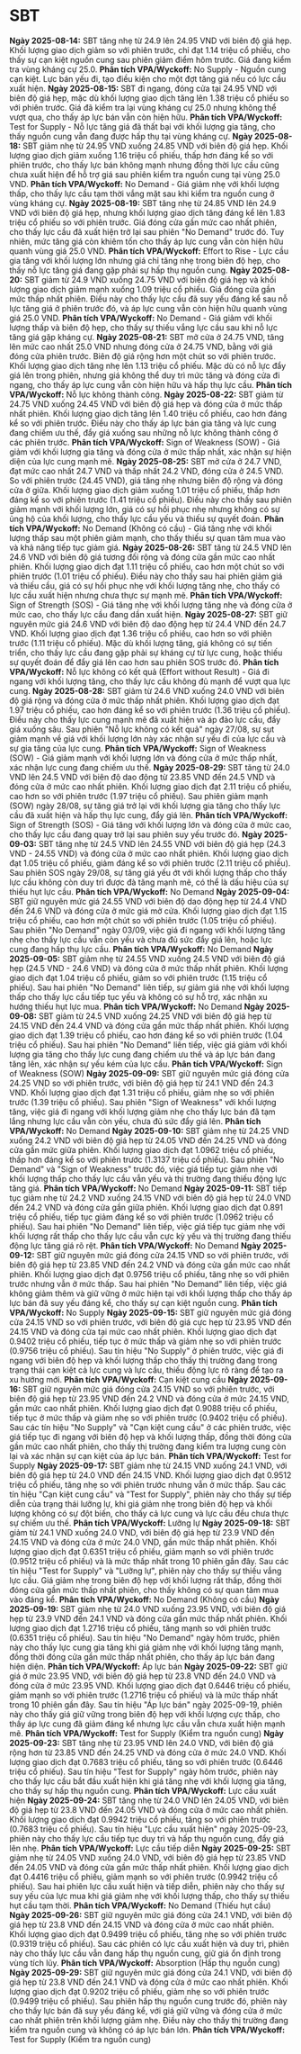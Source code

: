 # SBT

**Ngày 2025-08-14:** SBT tăng nhẹ từ 24.9 lên 24.95 VND với biên độ giá hẹp. Khối lượng giao dịch giảm so với phiên trước, chỉ đạt 1.14 triệu cổ phiếu, cho thấy sự cạn kiệt nguồn cung sau phiên giảm điểm hôm trước. Giá đang kiểm tra vùng kháng cự 25.0. **Phân tích VPA/Wyckoff:** No Supply - Nguồn cung cạn kiệt. Lực bán yếu đi, tạo điều kiện cho một đợt tăng giá nếu có lực cầu xuất hiện.
**Ngày 2025-08-15:** SBT đi ngang, đóng cửa tại 24.95 VND với biên độ giá hẹp, mặc dù khối lượng giao dịch tăng lên 1.38 triệu cổ phiếu so với phiên trước. Giá đã kiểm tra lại vùng kháng cự 25.0 nhưng không thể vượt qua, cho thấy áp lực bán vẫn còn hiện hữu. **Phân tích VPA/Wyckoff:** Test for Supply - Nỗ lực tăng giá đã thất bại với khối lượng gia tăng, cho thấy nguồn cung vẫn đang được hấp thụ tại vùng kháng cự.
**Ngày 2025-08-18:** SBT giảm nhẹ từ 24.95 VND xuống 24.85 VND với biên độ giá hẹp. Khối lượng giao dịch giảm xuống 1.16 triệu cổ phiếu, thấp hơn đáng kể so với phiên trước, cho thấy lực bán không mạnh nhưng đồng thời lực cầu cũng chưa xuất hiện để hỗ trợ giá sau phiên kiểm tra nguồn cung tại vùng 25.0 VND. **Phân tích VPA/Wyckoff:** No Demand - Giá giảm nhẹ với khối lượng thấp, cho thấy lực cầu tạm thời vắng mặt sau khi kiểm tra nguồn cung ở vùng kháng cự.
**Ngày 2025-08-19:** SBT tăng nhẹ từ 24.85 VND lên 24.9 VND với biên độ giá hẹp, nhưng khối lượng giao dịch tăng đáng kể lên 1.83 triệu cổ phiếu so với phiên trước. Giá đóng cửa gần mức cao nhất phiên, cho thấy lực cầu đã xuất hiện trở lại sau phiên "No Demand" trước đó. Tuy nhiên, mức tăng giá còn khiêm tốn cho thấy áp lực cung vẫn còn hiện hữu quanh vùng giá 25.0 VND. **Phân tích VPA/Wyckoff:** Effort to Rise - Lực cầu gia tăng với khối lượng lớn nhưng giá chỉ tăng nhẹ trong biên độ hẹp, cho thấy nỗ lực tăng giá đang gặp phải sự hấp thụ nguồn cung.
**Ngày 2025-08-20:** SBT giảm từ 24.9 VND xuống 24.75 VND với biên độ giá hẹp và khối lượng giao dịch giảm mạnh xuống 1.09 triệu cổ phiếu. Giá đóng cửa gần mức thấp nhất phiên. Điều này cho thấy lực cầu đã suy yếu đáng kể sau nỗ lực tăng giá ở phiên trước đó, và áp lực cung vẫn còn hiện hữu quanh vùng giá 25.0 VND. **Phân tích VPA/Wyckoff:** No Demand - Giá giảm với khối lượng thấp và biên độ hẹp, cho thấy sự thiếu vắng lực cầu sau khi nỗ lực tăng giá gặp kháng cự.
**Ngày 2025-08-21:** SBT mở cửa ở 24.75 VND, tăng lên mức cao nhất 25.0 VND nhưng đóng cửa ở 24.75 VND, bằng với giá đóng cửa phiên trước. Biên độ giá rộng hơn một chút so với phiên trước. Khối lượng giao dịch tăng nhẹ lên 1.13 triệu cổ phiếu. Mặc dù có nỗ lực đẩy giá lên trong phiên, nhưng giá không thể duy trì mức tăng và đóng cửa đi ngang, cho thấy áp lực cung vẫn còn hiện hữu và hấp thụ lực cầu. **Phân tích VPA/Wyckoff:** Nỗ lực không thành công.
**Ngày 2025-08-22:** SBT giảm từ 24.75 VND xuống 24.45 VND với biên độ giá hẹp và đóng cửa ở mức thấp nhất phiên. Khối lượng giao dịch tăng lên 1.40 triệu cổ phiếu, cao hơn đáng kể so với phiên trước. Điều này cho thấy áp lực bán gia tăng và lực cung đang chiếm ưu thế, đẩy giá xuống sau những nỗ lực không thành công ở các phiên trước. **Phân tích VPA/Wyckoff:** Sign of Weakness (SOW) - Giá giảm với khối lượng gia tăng và đóng cửa ở mức thấp nhất, xác nhận sự hiện diện của lực cung mạnh mẽ.
**Ngày 2025-08-25:** SBT mở cửa ở 24.7 VND, đạt mức cao nhất 24.7 VND và thấp nhất 24.2 VND, đóng cửa ở 24.5 VND. So với phiên trước (24.45 VND), giá tăng nhẹ nhưng biên độ rộng và đóng cửa ở giữa. Khối lượng giao dịch giảm xuống 1.01 triệu cổ phiếu, thấp hơn đáng kể so với phiên trước (1.41 triệu cổ phiếu). Điều này cho thấy sau phiên giảm mạnh với khối lượng lớn, giá có sự hồi phục nhẹ nhưng không có sự ủng hộ của khối lượng, cho thấy lực cầu yếu và thiếu sự quyết đoán. **Phân tích VPA/Wyckoff:** No Demand (Không có cầu) - Giá tăng nhẹ với khối lượng thấp sau một phiên giảm mạnh, cho thấy thiếu sự quan tâm mua vào và khả năng tiếp tục giảm giá.
**Ngày 2025-08-26:** SBT tăng từ 24.5 VND lên 24.6 VND với biên độ giá tương đối rộng và đóng cửa gần mức cao nhất phiên. Khối lượng giao dịch đạt 1.11 triệu cổ phiếu, cao hơn một chút so với phiên trước (1.01 triệu cổ phiếu). Điều này cho thấy sau hai phiên giảm giá và thiếu cầu, giá có sự hồi phục nhẹ với khối lượng tăng nhẹ, cho thấy có lực cầu xuất hiện nhưng chưa thực sự mạnh mẽ. **Phân tích VPA/Wyckoff:** Sign of Strength (SOS) - Giá tăng nhẹ với khối lượng tăng nhẹ và đóng cửa ở mức cao, cho thấy lực cầu đang dần xuất hiện.
**Ngày 2025-08-27:** SBT giữ nguyên mức giá 24.6 VND với biên độ dao động hẹp từ 24.4 VND đến 24.7 VND. Khối lượng giao dịch đạt 1.36 triệu cổ phiếu, cao hơn so với phiên trước (1.11 triệu cổ phiếu). Mặc dù khối lượng tăng, giá không có sự tiến triển, cho thấy lực cầu đang gặp phải sự kháng cự từ lực cung, hoặc thiếu sự quyết đoán để đẩy giá lên cao hơn sau phiên SOS trước đó. **Phân tích VPA/Wyckoff:** Nỗ lực không có kết quả (Effort without Result) - Giá đi ngang với khối lượng tăng, cho thấy lực cầu không đủ mạnh để vượt qua lực cung.
**Ngày 2025-08-28:** SBT giảm từ 24.6 VND xuống 24.0 VND với biên độ giá rộng và đóng cửa ở mức thấp nhất phiên. Khối lượng giao dịch đạt 1.97 triệu cổ phiếu, cao hơn đáng kể so với phiên trước (1.36 triệu cổ phiếu). Điều này cho thấy lực cung mạnh mẽ đã xuất hiện và áp đảo lực cầu, đẩy giá xuống sâu. Sau phiên "Nỗ lực không có kết quả" ngày 27/08, sự sụt giảm mạnh về giá với khối lượng lớn này xác nhận sự yếu đi của lực cầu và sự gia tăng của lực cung. **Phân tích VPA/Wyckoff:** Sign of Weakness (SOW) - Giá giảm mạnh với khối lượng lớn và đóng cửa ở mức thấp nhất, xác nhận lực cung đang chiếm ưu thế.
**Ngày 2025-08-29:** SBT tăng từ 24.0 VND lên 24.5 VND với biên độ dao động từ 23.85 VND đến 24.5 VND và đóng cửa ở mức cao nhất phiên. Khối lượng giao dịch đạt 2.11 triệu cổ phiếu, cao hơn so với phiên trước (1.97 triệu cổ phiếu). Sau phiên giảm mạnh (SOW) ngày 28/08, sự tăng giá trở lại với khối lượng gia tăng cho thấy lực cầu đã xuất hiện và hấp thụ lực cung, đẩy giá lên. **Phân tích VPA/Wyckoff:** Sign of Strength (SOS) - Giá tăng với khối lượng lớn và đóng cửa ở mức cao, cho thấy lực cầu đang quay trở lại sau phiên suy yếu trước đó.
**Ngày 2025-09-03:** SBT tăng nhẹ từ 24.5 VND lên 24.55 VND với biên độ giá hẹp (24.3 VND - 24.55 VND) và đóng cửa ở mức cao nhất phiên. Khối lượng giao dịch đạt 1.05 triệu cổ phiếu, giảm đáng kể so với phiên trước (2.11 triệu cổ phiếu). Sau phiên SOS ngày 29/08, sự tăng giá yếu ớt với khối lượng thấp cho thấy lực cầu không còn duy trì được đà tăng mạnh mẽ, có thể là dấu hiệu của sự thiếu hụt lực cầu. **Phân tích VPA/Wyckoff:** No Demand
**Ngày 2025-09-04:** SBT giữ nguyên mức giá 24.55 VND với biên độ dao động hẹp từ 24.4 VND đến 24.6 VND và đóng cửa ở mức giá mở cửa. Khối lượng giao dịch đạt 1.15 triệu cổ phiếu, cao hơn một chút so với phiên trước (1.05 triệu cổ phiếu). Sau phiên "No Demand" ngày 03/09, việc giá đi ngang với khối lượng tăng nhẹ cho thấy lực cầu vẫn còn yếu và chưa đủ sức đẩy giá lên, hoặc lực cung đang hấp thụ lực cầu. **Phân tích VPA/Wyckoff:** No Demand
**Ngày 2025-09-05:** SBT giảm nhẹ từ 24.55 VND xuống 24.5 VND với biên độ giá hẹp (24.5 VND - 24.6 VND) và đóng cửa ở mức thấp nhất phiên. Khối lượng giao dịch đạt 1.04 triệu cổ phiếu, giảm so với phiên trước (1.15 triệu cổ phiếu). Sau hai phiên "No Demand" liên tiếp, sự giảm giá nhẹ với khối lượng thấp cho thấy lực cầu tiếp tục yếu và không có sự hỗ trợ, xác nhận xu hướng thiếu hụt lực mua. **Phân tích VPA/Wyckoff:** No Demand
**Ngày 2025-09-08:** SBT giảm từ 24.5 VND xuống 24.25 VND với biên độ giá hẹp từ 24.15 VND đến 24.4 VND và đóng cửa gần mức thấp nhất phiên. Khối lượng giao dịch đạt 1.39 triệu cổ phiếu, cao hơn đáng kể so với phiên trước (1.04 triệu cổ phiếu). Sau hai phiên "No Demand" liên tiếp, việc giá giảm với khối lượng gia tăng cho thấy lực cung đang chiếm ưu thế và áp lực bán đang tăng lên, xác nhận sự yếu kém của lực cầu. **Phân tích VPA/Wyckoff:** Sign of Weakness (SOW)
**Ngày 2025-09-09:** SBT giữ nguyên mức giá đóng cửa 24.25 VND so với phiên trước, với biên độ giá hẹp từ 24.1 VND đến 24.3 VND. Khối lượng giao dịch đạt 1.31 triệu cổ phiếu, giảm nhẹ so với phiên trước (1.39 triệu cổ phiếu). Sau phiên "Sign of Weakness" với khối lượng tăng, việc giá đi ngang với khối lượng giảm nhẹ cho thấy lực bán đã tạm lắng nhưng lực cầu vẫn còn yếu, chưa đủ sức đẩy giá lên. **Phân tích VPA/Wyckoff:** No Demand
**Ngày 2025-09-10:** SBT giảm nhẹ từ 24.25 VND xuống 24.2 VND với biên độ giá hẹp từ 24.05 VND đến 24.25 VND và đóng cửa gần mức giữa phiên. Khối lượng giao dịch đạt 1.0962 triệu cổ phiếu, thấp hơn đáng kể so với phiên trước (1.3137 triệu cổ phiếu). Sau phiên "No Demand" và "Sign of Weakness" trước đó, việc giá tiếp tục giảm nhẹ với khối lượng thấp cho thấy lực cầu vẫn yếu và thị trường đang thiếu động lực tăng giá. **Phân tích VPA/Wyckoff:** No Demand
**Ngày 2025-09-11:** SBT tiếp tục giảm nhẹ từ 24.2 VND xuống 24.15 VND với biên độ giá hẹp từ 24.0 VND đến 24.2 VND và đóng cửa gần giữa phiên. Khối lượng giao dịch đạt 0.891 triệu cổ phiếu, tiếp tục giảm đáng kể so với phiên trước (1.0962 triệu cổ phiếu). Sau hai phiên "No Demand" liên tiếp, việc giá tiếp tục giảm nhẹ với khối lượng rất thấp cho thấy lực cầu vẫn cực kỳ yếu và thị trường đang thiếu động lực tăng giá rõ rệt. **Phân tích VPA/Wyckoff:** No Demand
**Ngày 2025-09-12:** SBT giữ nguyên mức giá đóng cửa 24.15 VND so với phiên trước, với biên độ giá hẹp từ 23.85 VND đến 24.2 VND và đóng cửa gần mức cao nhất phiên. Khối lượng giao dịch đạt 0.9756 triệu cổ phiếu, tăng nhẹ so với phiên trước nhưng vẫn ở mức thấp. Sau hai phiên "No Demand" liên tiếp, việc giá không giảm thêm và giữ vững ở mức hiện tại với khối lượng thấp cho thấy áp lực bán đã suy yếu đáng kể, cho thấy sự cạn kiệt nguồn cung. **Phân tích VPA/Wyckoff:** No Supply
**Ngày 2025-09-15:** SBT giữ nguyên mức giá đóng cửa 24.15 VND so với phiên trước, với biên độ giá cực hẹp từ 23.95 VND đến 24.15 VND và đóng cửa tại mức cao nhất phiên. Khối lượng giao dịch đạt 0.9402 triệu cổ phiếu, tiếp tục ở mức thấp và giảm nhẹ so với phiên trước (0.9756 triệu cổ phiếu). Sau tín hiệu "No Supply" ở phiên trước, việc giá đi ngang với biên độ hẹp và khối lượng thấp cho thấy thị trường đang trong trạng thái cạn kiệt cả lực cung và lực cầu, thiếu động lực rõ ràng để tạo ra xu hướng mới. **Phân tích VPA/Wyckoff:** Cạn kiệt cung cầu
**Ngày 2025-09-16:** SBT giữ nguyên mức giá đóng cửa 24.15 VND so với phiên trước, với biên độ giá hẹp từ 23.95 VND đến 24.2 VND và đóng cửa ở mức 24.15 VND, gần mức cao nhất phiên. Khối lượng giao dịch đạt 0.9088 triệu cổ phiếu, tiếp tục ở mức thấp và giảm nhẹ so với phiên trước (0.9402 triệu cổ phiếu). Sau các tín hiệu "No Supply" và "Cạn kiệt cung cầu" ở các phiên trước, việc giá tiếp tục đi ngang với biên độ hẹp và khối lượng thấp, đồng thời đóng cửa gần mức cao nhất phiên, cho thấy thị trường đang kiểm tra lượng cung còn lại và xác nhận sự cạn kiệt của áp lực bán. **Phân tích VPA/Wyckoff:** Test for Supply
**Ngày 2025-09-17:** SBT giảm nhẹ từ 24.15 VND xuống 24.1 VND, với biên độ giá hẹp từ 24.0 VND đến 24.15 VND. Khối lượng giao dịch đạt 0.9512 triệu cổ phiếu, tăng nhẹ so với phiên trước nhưng vẫn ở mức thấp. Sau các tín hiệu "Cạn kiệt cung cầu" và "Test for Supply", phiên này cho thấy sự tiếp diễn của trạng thái lưỡng lự, khi giá giảm nhẹ trong biên độ hẹp và khối lượng không có sự đột biến, cho thấy cả lực cung và lực cầu đều chưa thực sự chiếm ưu thế. **Phân tích VPA/Wyckoff:** Lưỡng lự
**Ngày 2025-09-18:** SBT giảm từ 24.1 VND xuống 24.0 VND, với biên độ giá hẹp từ 23.9 VND đến 24.15 VND và đóng cửa ở mức 24.0 VND, gần mức thấp nhất phiên. Khối lượng giao dịch đạt 0.6351 triệu cổ phiếu, giảm mạnh so với phiên trước (0.9512 triệu cổ phiếu) và là mức thấp nhất trong 10 phiên gần đây. Sau các tín hiệu "Test for Supply" và "Lưỡng lự", phiên này cho thấy sự thiếu vắng lực cầu. Giá giảm nhẹ trong biên độ hẹp với khối lượng rất thấp, đồng thời đóng cửa gần mức thấp nhất phiên, cho thấy không có sự quan tâm mua vào đáng kể. **Phân tích VPA/Wyckoff:** No Demand (Không có cầu)
**Ngày 2025-09-19:** SBT giảm nhẹ từ 24.0 VND xuống 23.95 VND, với biên độ giá hẹp từ 23.9 VND đến 24.1 VND và đóng cửa gần mức thấp nhất phiên. Khối lượng giao dịch đạt 1.2716 triệu cổ phiếu, tăng mạnh so với phiên trước (0.6351 triệu cổ phiếu). Sau tín hiệu "No Demand" ngày hôm trước, phiên này cho thấy lực cung gia tăng khi giá giảm nhẹ với khối lượng tăng mạnh, đồng thời đóng cửa gần mức thấp nhất phiên, cho thấy áp lực bán đang hiện diện. **Phân tích VPA/Wyckoff:** Áp lực bán
**Ngày 2025-09-22:** SBT giữ giá ở mức 23.95 VND, với biên độ giá hẹp từ 23.8 VND đến 24.0 VND và đóng cửa ở mức 23.95 VND. Khối lượng giao dịch đạt 0.6446 triệu cổ phiếu, giảm mạnh so với phiên trước (1.2716 triệu cổ phiếu) và là mức thấp nhất trong 10 phiên gần đây. Sau tín hiệu "Áp lực bán" ngày 2025-09-19, phiên này cho thấy giá giữ vững trong biên độ hẹp với khối lượng cực thấp, cho thấy áp lực cung đã giảm đáng kể nhưng lực cầu vẫn chưa xuất hiện mạnh mẽ. **Phân tích VPA/Wyckoff:** Test for Supply (Kiểm tra nguồn cung)
**Ngày 2025-09-23:** SBT tăng nhẹ từ 23.95 VND lên 24.0 VND, với biên độ giá rộng hơn từ 23.85 VND đến 24.25 VND và đóng cửa ở mức 24.0 VND. Khối lượng giao dịch đạt 0.7683 triệu cổ phiếu, tăng so với phiên trước (0.6446 triệu cổ phiếu). Sau tín hiệu "Test for Supply" ngày hôm trước, phiên này cho thấy lực cầu bắt đầu xuất hiện khi giá tăng nhẹ với khối lượng gia tăng, cho thấy sự hấp thụ nguồn cung. **Phân tích VPA/Wyckoff:** Lực cầu xuất hiện
**Ngày 2025-09-24:** SBT tăng nhẹ từ 24.0 VND lên 24.05 VND, với biên độ giá hẹp từ 23.8 VND đến 24.05 VND và đóng cửa ở mức cao nhất phiên. Khối lượng giao dịch đạt 0.9942 triệu cổ phiếu, tăng so với phiên trước (0.7683 triệu cổ phiếu). Sau tín hiệu "Lực cầu xuất hiện" ngày 2025-09-23, phiên này cho thấy lực cầu tiếp tục duy trì và hấp thụ nguồn cung, đẩy giá lên nhẹ. **Phân tích VPA/Wyckoff:** Lực cầu tiếp diễn
**Ngày 2025-09-25:** SBT giảm nhẹ từ 24.05 VND xuống 24.0 VND, với biên độ giá hẹp từ 23.85 VND đến 24.05 VND và đóng cửa gần mức thấp nhất phiên. Khối lượng giao dịch đạt 0.4416 triệu cổ phiếu, giảm mạnh so với phiên trước (0.9942 triệu cổ phiếu). Sau hai phiên lực cầu xuất hiện và tiếp diễn, phiên này cho thấy sự suy yếu của lực mua khi giá giảm nhẹ với khối lượng thấp, cho thấy sự thiếu hụt cầu tạm thời. **Phân tích VPA/Wyckoff:** No Demand (Thiếu hụt cầu)
**Ngày 2025-09-26:** SBT giữ nguyên mức giá đóng cửa 24.1 VND, với biên độ giá hẹp từ 23.8 VND đến 24.15 VND và đóng cửa ở mức cao nhất phiên. Khối lượng giao dịch đạt 0.9499 triệu cổ phiếu, tăng nhẹ so với phiên trước (0.9319 triệu cổ phiếu). Sau các phiên có lực cầu xuất hiện và duy trì, phiên này cho thấy lực cầu vẫn đang hấp thụ nguồn cung, giữ giá ổn định trong vùng tích lũy. **Phân tích VPA/Wyckoff:** Absorption (Hấp thụ nguồn cung)
**Ngày 2025-09-29:** SBT giữ nguyên mức giá đóng cửa 24.1 VND, với biên độ giá hẹp từ 23.8 VND đến 24.1 VND và đóng cửa ở mức cao nhất phiên. Khối lượng giao dịch đạt 0.9202 triệu cổ phiếu, giảm nhẹ so với phiên trước (0.9499 triệu cổ phiếu). Sau phiên hấp thụ nguồn cung trước đó, phiên này cho thấy lực bán đã suy yếu đáng kể, với giá giữ vững và đóng cửa ở mức cao nhất phiên trên khối lượng giảm nhẹ. Điều này cho thấy thị trường đang kiểm tra nguồn cung và không có áp lực bán lớn. **Phân tích VPA/Wyckoff:** Test for Supply (Kiểm tra nguồn cung)
